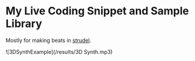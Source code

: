 # My Live Coding Snippet and Sample Library

Mostly for making beats in [strudel](https://strudel.cc/).

![3DSynthExample](/results/3D Synth.mp3)
